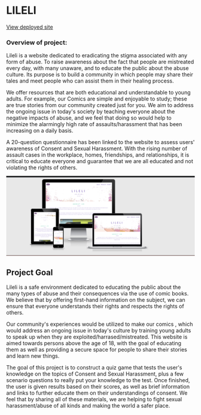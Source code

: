 # LILELI

[View deployed site](https://didisimmons.github.io/LILELI-QUIZ-GAME/)

### Overview of project: 

Lileli is a website dedicated to eradicating the stigma associated with any form of abuse. To raise awareness about the fact that people are mistreated every day, with many unaware, and to educate the public about the abuse culture. Its purpose is to build a community in which people may share their tales and meet people who can assist them in their healing process. 

We offer resources that are both educational and understandable to young adults. For example, our Comics are simple and enjoyable to study; these are true stories from our community created just for you. We aim to address the ongoing issue in today's society by teaching everyone about the negative impacts of abuse, and we feel that doing so would help to minimize the alarmingly high rate of assaults/harassment that has been increasing on a daily basis.

A 20-question questionnaire has been linked to the website to assess users' awareness of Consent and Sexual Harassment. With the rising number of assault cases in the workplace, homes, friendships, and relationships, it is critical to educate everyone and guarantee that we are all educated and not violating the rights of others.

![overview of LILELI on all devices](assets/images/overview.png)

## Project Goal 

Lileli is a safe environment dedicated to educating the public about the many types of abuse and their consequences via the use of comic books. We believe that by offering first-hand information on the subject, we can ensure that everyone understands their rights and respects the rights of others.

Our community's experiences would be utilized to make our comics , which would address an ongoing issue in today's culture by training young adults to speak up when they are exploited/harrased/mistreated. This website is aimed towards persons above the age of 18, with the goal of educating them as well as providing a secure space for people to share their stories and learn new things.

The goal of this project is to construct a quiz game that tests the user's knowledge on the topics of Consent and Sexual Harassment, plus a few scenario questions to really put your knowledge to the test. Once finished, the user is given results based on their scores, as well as brief information and links to further educate them on their understandings of consent. We feel that by sharing all of these materials, we are helping to fight sexual harassment/abuse of all kinds and making the world a safer place.